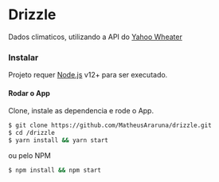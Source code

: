 # Drizzle
Dados climaticos, utilizando a API do [Yahoo Wheater](https://developer.yahoo.com/weather/documentation.html)

### Instalar
Projeto requer [Node.js](https://nodejs.org/) v12+ para ser executado.

#### Rodar o App
Clone, instale as dependencia e rode o App.
```sh
$ git clone https://github.com/MatheusAraruna/drizzle.git
$ cd /drizzle
$ yarn install && yarn start
```
ou pelo NPM
```sh
$ npm install && npm start
```
